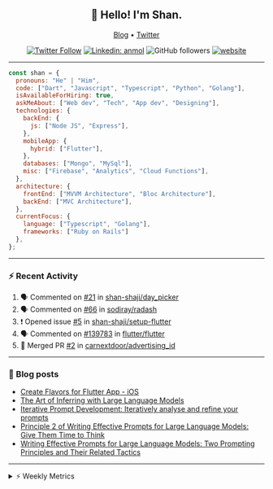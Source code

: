 <h2 align="center">👋 Hello! I'm Shan.</h2>
<p align="center">
  <a href="https://dev.to/shanshaji">Blog</a> •
  <a href="https://twitter.com/intent/follow?screen_name=shan__shaji">Twitter</a>
</p>

<p align="center"><a href="https://twitter.com/intent/follow?screen_name=shan__shaji"><img src="https://img.shields.io/twitter/follow/shan__shaji?style=flat" alt="Twitter Follow"></a>
<a href="https://www.linkedin.com/in/shan-shaji/"><img src="https://img.shields.io/badge/shan-shaji?style=flat-square&amp;logo=Linkedin&amp;logoColor=white&amp;link=https://www.linkedin.com/in/shan-shaji/" alt="Linkedin: anmol"></a>
<img src="https://img.shields.io/github/followers/shan-shaji?label=Follow&amp;style=social" alt="GitHub followers">
<a href="http://shan-shaji.github.io/"><img src="https://img.shields.io/badge/Website-46a2f1.svg?&amp;style=flat-square&amp;logo=Google-Chrome&amp;logoColor=white&amp;link=http://shan-shaji.github.io/" alt="website"></a></p>

<hr>

```javascript
const shan = {
  pronouns: "He" | "Him",
  code: ["Dart", "Javascript", "Typescript", "Python", "Golang"],
  isAvailableForHiring: true,
  askMeAbout: ["Web dev", "Tech", "App dev", "Designing"],
  technologies: {
    backEnd: {
      js: ["Node JS", "Express"],
    },
    mobileApp: {
      hybrid: ["Flutter"],
    },
    databases: ["Mongo", "MySql"],
    misc: ["Firebase", "Analytics", "Cloud Functions"],
  },
  architecture: {
    frontEnd: ["MVVM Architecture", "Bloc Architecture"],
    backEnd: ["MVC Architecture"],
  },
  currentFocus: {
    language: ["Typescript", "Golang"],
    frameworks: ["Ruby on Rails"]
  },
};
```

---

### ⚡ Recent Activity

<!--START_SECTION:activity-->
1. 🗣 Commented on [#21](https://github.com/shan-shaji/day_picker/pull/21#issuecomment-2342601245) in [shan-shaji/day_picker](https://github.com/shan-shaji/day_picker)
2. 🗣 Commented on [#66](https://github.com/sodiray/radash/pull/66#issuecomment-2197878796) in [sodiray/radash](https://github.com/sodiray/radash)
3. ❗ Opened issue [#5](https://github.com/shan-shaji/setup-flutter/issues/5) in [shan-shaji/setup-flutter](https://github.com/shan-shaji/setup-flutter)
4. 🗣 Commented on [#139783](https://github.com/flutter/flutter/issues/139783#issuecomment-1908793600) in [flutter/flutter](https://github.com/flutter/flutter)
5. 🎉 Merged PR [#2](https://github.com/carnextdoor/advertising_id/pull/2) in [carnextdoor/advertising_id](https://github.com/carnextdoor/advertising_id)
<!--END_SECTION:activity-->

---

### 📕 Blog posts

<!-- BLOG-POST-LIST:START -->
- [Create Flavors for Flutter App - iOS](https://dev.to/shanshaji/create-flavors-for-flutter-app-ios-fnl)
- [The Art of Inferring with Large Language Models](https://dev.to/arkroot/the-art-of-inferring-with-large-language-models-243m)
- [Iterative Prompt Development: Iteratively analyse and refine your prompts](https://dev.to/arkroot/iterative-prompt-development-iteratively-analyse-and-refine-your-prompts-3ibl)
- [Principle 2 of Writing Effective Prompts for Large Language Models: Give Them Time to Think](https://dev.to/arkroot/principle-2-of-writing-effective-prompts-for-large-language-models-give-them-time-to-think-25j3)
- [Writing Effective Prompts for Large Language Models: Two Prompting Principles and Their Related Tactics](https://dev.to/arkroot/writing-effective-prompts-for-large-language-models-two-prompting-principles-and-their-related-tactics-151a)
<!-- BLOG-POST-LIST:END -->

<hr>
<details>
    <summary>⚡ Weekly Metrics</summary>
    <p>
    
<!--START_SECTION:waka-->
![Code Time](http://img.shields.io/badge/Code%20Time-2%2C844%20hrs%2030%20mins-blue)

![Profile Views](http://img.shields.io/badge/Profile%20Views-6-blue)

**🐱 My GitHub Data** 

> 📦 ? Used in GitHub's Storage 
 > 
> 🏆 602 Contributions in the Year 2024
 > 
> 💼 Opted to Hire
 > 
> 📜 107 Public Repositories 
 > 
> 🔑 0 Private Repositories 
 > 
**I'm a Night 🦉** 

```text
🌞 Morning                2783 commits        ██░░░░░░░░░░░░░░░░░░░░░░░   07.72 % 
🌆 Daytime                9212 commits        ██████░░░░░░░░░░░░░░░░░░░   25.57 % 
🌃 Evening                18064 commits       █████████████░░░░░░░░░░░░   50.14 % 
🌙 Night                  5971 commits        ████░░░░░░░░░░░░░░░░░░░░░   16.57 % 
```
📅 **I'm Most Productive on Thursday** 

```text
Monday                   4634 commits        ███░░░░░░░░░░░░░░░░░░░░░░   12.86 % 
Tuesday                  5434 commits        ████░░░░░░░░░░░░░░░░░░░░░   15.08 % 
Wednesday                4459 commits        ███░░░░░░░░░░░░░░░░░░░░░░   12.38 % 
Thursday                 8139 commits        ██████░░░░░░░░░░░░░░░░░░░   22.59 % 
Friday                   5642 commits        ████░░░░░░░░░░░░░░░░░░░░░   15.66 % 
Saturday                 3800 commits        ███░░░░░░░░░░░░░░░░░░░░░░   10.55 % 
Sunday                   3922 commits        ███░░░░░░░░░░░░░░░░░░░░░░   10.89 % 
```


📊 **This Week I Spent My Time On** 

```text
🕑︎ Time Zone: Asia/Kolkata

💬 Programming Languages: 
Python                   1 hr 7 mins         ███████████████████████░░   92.84 % 
Dart                     4 mins              █░░░░░░░░░░░░░░░░░░░░░░░░   05.63 % 
YAML                     1 min               ░░░░░░░░░░░░░░░░░░░░░░░░░   01.53 % 

🔥 Editors: 
VS Code                  1 hr 12 mins        █████████████████████████   100.00 % 

🐱‍💻 Projects: 
Coursera                 1 hr 7 mins         ███████████████████████░░   92.84 % 
amplify-flutter          5 mins              ██░░░░░░░░░░░░░░░░░░░░░░░   07.16 % 

💻 Operating System: 
Mac                      1 hr 12 mins        █████████████████████████   100.00 % 
```

**I Mostly Code in Dart** 

```text
Dart                     42 repos            ██████████░░░░░░░░░░░░░░░   38.89 % 
C++                      5 repos             █░░░░░░░░░░░░░░░░░░░░░░░░   04.63 % 
Jupyter Notebook         1 repo              ░░░░░░░░░░░░░░░░░░░░░░░░░   00.93 % 
Dockerfile               1 repo              ░░░░░░░░░░░░░░░░░░░░░░░░░   00.93 % 
Swift                    1 repo              ░░░░░░░░░░░░░░░░░░░░░░░░░   00.93 % 
```




 Last Updated on 21/09/2024 18:51:30 UTC
<!--END_SECTION:waka-->

</p>
 </details>
